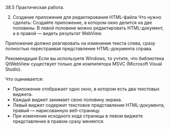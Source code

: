 38.5 Практическая работа.

2. Создание приложения для редактирования HTML-файла
Что нужно сделать:
Создайте приложение, в котором окно делится на две половины.
В левой половине можно редактировать HTML-документ, а в правой — видеть результат WebView.

Приложение должно реагировать на изменения текста слева, сразу полностью перестраивая представление HTML-документа справа.

Рекомендация
Если вы используете Windows, то учтите, что библиотека QtWebView существует только для компилятора MSVC (Microsoft Visual Studio).

Что оценивается:
- Приложение отображает одно окно, в котором есть два текстовых виджета. 
- Каждый виджет занимает свою половину экрана. 
- Левый виджет содержит текстовое представление HTML-документа, правый — нарисованную веб-страницу.
- При изменении исходного кода страницы в левом виджете представление в правом сразу меняется.
